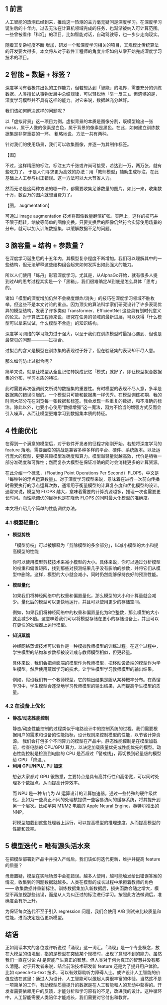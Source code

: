 ## 1 前言
人工智能的热潮已经到来，推动这一热潮的主力毫无疑问是深度学习。在深度学习诞生后的十年内，过去无法在计算机领域完成的任务，也渐渐被纳入可计算范围。一些曾被看作「科幻」的项目，比如智能对话，自动驾驶等，也一步步走向现实。</p>
随着其复杂程度不断·增加，研发一个和深度学习相关的项目，其规模比传统算法的开发要大得多。本文将从对于软件工程师的角度介绍如何从零开始完成深度学习技术的项目。</p>

## 2 智能 = 数据 + 标签？
深度学习有着极其出色的工作能力，但若想达到「智能」的境界，需要充分的训练数据。人类擅长从事物发展中总结规律，可以轻松地「举一反三」。但遗憾的是，深度学习模型并不具有这样的能力。对它来说，数据越充分越好。</p>
我们该如何解决这样的问题呢？</p>
以「虚拟背景」这一项目为例。虚拟背景的本质是图像分割，既模型输出一张 mask，属于人像的像素是白色，属于背景的像素是黑色。在此，如何建立训练数据集是非常重要的一环。
粗略地说，方法一共有两种。</p>
针对我们的使用场景，我们可以收集图像，并逐一为其制作标签。</p>
【图】</p>
不过，这样精细的标注，标注五六千张或许尚可接受，若达到一万，两万张，就有些吃力了。
于是人们寻求更为高效的办法：用「教师模型」辅助生成标注，在此基础上人工参与纠正错误。这一方法可以大大节省人力。</p>
然而无论是这两种方法的哪一种，都需要收集足够数量的图片。如此一来，收集数十万，数百万的图片就想当费力了。</p>
【图， augmentation】</p>
可通过 image augmentation 技术将图像数量翻倍扩张。实际上，这样的技巧并不限于翻转，缩放等简单的图像变换。只要变换后的图像仍然符合实际使用场景的分布，就可以加入训练数据集，以缓解数据不足的问题。

## 3 脑容量 = 结构 + 参数量？
在深度学习诞生后的十五年内，其模型复杂程度不断增加。我们可以理解其中的一些结构，但无法解释这些结构组合起来如何发挥出如此强大的能力。</p>
所以人们使用「炼丹」形容深度学习。尤其是，从AlphaGo开始，就有很多人提到过AI的思考过程其实是一个「黑箱」，我们很难确定AI到底是怎么具体「思考」的。</p>
诸如「模型的深度增加仍然不会梯度爆炸/消失」的技巧在深度学习领域不胜枚举。但这些不是本文讨论的重点。因为顶尖的算法科学家们研究设计了许多表现优异的模型结构，发表了许多类似 Transformer、EfficientNet 这些具有划时代意义的论文。对于算法工程师来说，研究在任务的领域的最新进展，可以获得「什么模型可以拿来试试，什么模型不合适」的知识结构。</p>
深度学习网络的学习能力过于强大，以至于我们在训练模型时最担心遇到、但也是最常见的问题————过拟合。</p>
过拟合的含义是模型在训练集的表现过于好了，但在验证集的表现却不尽人意。</p>
那么如何防止过拟合呢？</p>
简单来说，就是让模型从全盘记忆转换成记忆「模式」就好了。即让模型拟合数据集的分布，学习本质的特征。</p>
此时需要再次强调前文所说的数据集的重要性。有时模型的表现不尽人意，多半是数据集的错误引起的。一个模型只可能和数据集一样优秀。在模型训练初期，我的时间大部分花在浏览每一张数据和标签。我会发现一些重复的数据，和不准确的标注。除此以外，也要小心使用“数据增强”这一魔法，因为不恰当的增强方式反而会引入噪声，从而让模型更难学习到数据集本质的特征。

## 4 性能优化
在得到一个满意的模型后，对于软件开发者的征程才刚刚开始。若想将深度学习的 feature 落地，需要面临的挑战是兼容多种多样的平台、硬件、系统版本。以及运行庞大的模型，更要兼顾模型准确度和算力。模型越轻量就越高效，代价是牺牲一部分准确度和可靠性；然而复杂大模型在保证准确的同时会消耗更多的计算资源。</p>
在此介绍一个概念，（Floating Point Operations Per Second）FLOPS，中文是「每秒钟的浮点运算数量」。对于深度学习模型来说，意味着在进行一次前向传播时需要执行的浮点运算次数，通常用于衡量模型的计算复杂度和优化模型的设计。通常来说，模型的   FLOPS 越大，意味着需要的计算资源越多，推理一次也需要更长时间。而性能调优的目标也是在降低 FLOPS 的同时最大化模型的准确度。 </p>
本文将介绍几个简单的性能调优办法。</p>
### 4.1 模型轻量化
- **模型剪枝** </p>

    「模型剪枝」可以被解释为「剪除模型的多余部分」，以减小模型的大小和提高模型的性能</p>
    你可以使用模型剪枝技术来减小模型的大小。具体来说，你可以通过分析模型的权重和偏置矩阵，找到那些对预测结果几乎没有影响的参数，并将它们从模型中删除。这样，模型的大小就会减小，同时仍然能够保持良好的预测性能。</p>
- **模型量化** </p>
    如果我们将神经网络中的权重和偏置量化，那么模型的大小和计算量就会减少。量化后的模型可以更快地运行，并且可以使用更少的存储空间。

    例如，如果我们将神经网络中的权重和偏置量化为8位整数，那么模型的大小就会减少8倍。这意味着我们可以将模型存储在更小的存储设备上，并且可以在更快的处理器上运行模型。
- **知识蒸馏** </p>
    神经网络蒸馏技术可以看作是一种模拟教师模型的训练过程。在这个过程中，学生模型的结构和参数都被设计成与教师模型相似，但更轻量。</p>
    具体来说，我们会把桌面端的模型作为教师模型，把移动设备端的模型作为学生模型。然后使用蒸馏学习的技术，让学生模型学习教师模型的输出结果。</p>
    例如，假设我们有一个教师模型，它的输出结果是服从某种概率分布。在蒸馏学习中，学生模型会逐渐地学习教师模型的输出结果，从而提高学生模型的质量。</p>

### 4.2 在设备上优化
- **静态/动态性能控制** </p>
静态/动态性能控制的过程类似于电路设计中的控制系统的过程。我们需要根据用户的需求和设备的性能指标，设计规则来控制模型的性能，以节省计算资源。
我们会打包多个不同算力的模型在产品中。静态性能控制是在模型加载前，检查电脑的 CPU/GPU 算力，以决定加载质量优先或性能优先的模型。动态性能控制是检测到电脑的 CPU 是否超过「警戒线」，再切换到轻量级的模型给 CPU 「降温」。
- **利用 GPU/NPU/..PU 加速**</p>
想必大家都对 GPU 很熟悉，主要特点是具有高并行性和高带宽，可以同时处理多个数据点，从而提高计算效率。</p>
而 NPU 是一种专门为 AI 运算设计的计算加速器，通过一些特殊的硬件级优化，比如为一些真正不同的处理核提供一些容易访问的缓存系统，将其提升到另一个层次。比如苹果 M1/M2 电脑的 Apple Neural Engine，英特尔推出的 NNP。</p>
将模型加载到这些处理器上运行，可以提高模型的推理速度，从而提高模型的性能和效率。</p>

## 5 模型迭代 = 唯有源头活水来
在把模型部署到产品中并投入产线后，我们该如何迭代更新，维护并提高 feature 的质量？</p>

毋庸置疑，模型在实际场景中会犯错误。越多人使用，越可能触发给出错误答案的情况，收集到的问题数据就越多。人类在模型的成长过程中承担着教师的角色 —— 收集数据并重新标注。训练数据集加入新数据后，损失函数会随之增大，模型不再忽视那些错误，而是从人为纠正过的标注进行学习。按照此方法微调后，准确度会有所上升。</p>
为保证每次迭代不至于引入 regression 问题，我们会使用 A/B 测试来比较质量和性能，进而决定是否更新模型。</p>


## 结语
正如阅读本文的各位或许听说过「涌现」这一词汇。「涌现」是一个专业概念，放在大模型的语境里，指的是模型在突破某个规模时，出现了意想不到的能力。虽然我们一直在讨论 AI 是否能产生真正的智慧。但人类对于何为真正的智慧并没有那么清楚。对于开发者来说，结合前沿技术研发新 feature 还是为了提升用户体验。比如 speech-to-text 技术，可以有效帮助听力障碍人士。或许设计人工智能的价值应该在这里：通过人为设计，人工智能可以激起人类很丰富的体验。当然这不是一项简单的工作，有助模型质量提升的数据是在人工智能和人的互动中获得的。开发者需要依赖用户的反馈，才能分析和学习原有的不足，改进我的设计。这种循环中，人工智能需要人类陪伴才能成长，我们需要对它付出和教育。</p>
